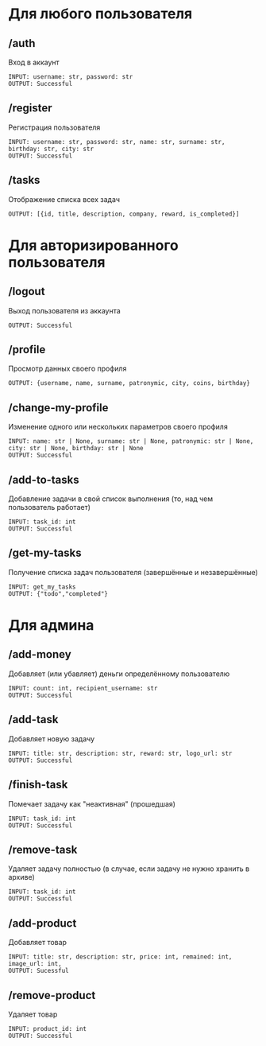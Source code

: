 # Для любого пользователя
## /auth
Вход в аккаунт

    INPUT: username: str, password: str
    OUTPUT: Successful


## /register
Регистрация пользователя

    INPUT: username: str, password: str, name: str, surname: str, birthday: str, city: str
    OUTPUT: Successful

## /tasks
Отображение списка всех задач

    OUTPUT: [{id, title, description, company, reward, is_completed}]

# Для авторизированного пользователя
## /logout
Выход пользователя из аккаунта

    OUTPUT: Successful


## /profile
Просмотр данных своего профиля

    OUTPUT: {username, name, surname, patronymic, city, coins, birthday}


## /change-my-profile
Изменение одного или нескольких параметров своего профиля

    INPUT: name: str | None, surname: str | None, patronymic: str | None, city: str | None, birthday: str | None
    OUTPUT: Successful


## /add-to-tasks
Добавление задачи в свой список выполнения (то, над чем пользователь работает)

    INPUT: task_id: int
    OUTPUT: Successful


## /get-my-tasks
Получение списка задач пользователя (завершённые и незавершённые)    

    INPUT: get_my_tasks
    OUTPUT: {"todo","completed"}


# Для админа
## /add-money
Добавляет (или убавляет) деньги определённому пользователю

    INPUT: count: int, recipient_username: str
    OUTPUT: Successful


## /add-task
Добавляет новую задачу

    INPUT: title: str, description: str, reward: str, logo_url: str
    OUTPUT: Successful


## /finish-task
Помечает задачу как "неактивная" (прошедшая)

    INPUT: task_id: int
    OUTPUT: Successful


## /remove-task
Удаляет задачу полностью (в случае, если задачу не нужно хранить в архиве)

    INPUT: task_id: int
    OUTPUT: Successful

## /add-product
Добавляет товар

    INPUT: title: str, description: str, price: int, remained: int, image_url: int,
    OUTPUT: Sucessful

## /remove-product
Удаляет товар

    INPUT: product_id: int
    OUTPUT: Successful